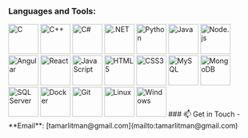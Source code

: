 
### Languages and Tools:
<p align="left">
<img src="https://img.icons8.com/color/48/000000/c-programming.png" alt="C" title="C" width="60" height="60"/>
<img src="https://img.icons8.com/color/48/000000/c-plus-plus-logo.png" alt="C++" title="C++" width="60" height="60"/>
<img src="https://img.icons8.com/color/48/000000/c-sharp-logo.png" alt="C#" title="C#" width="60" height="60"/>
<img src="https://img.icons8.com/color/48/000000/net-framework.png" alt=".NET" title=".NET" width="60" height="60"/>
<img src="https://img.icons8.com/color/48/000000/python--v1.png" alt="Python" title="Python" width="60" height="60"/>
<img src="https://img.icons8.com/color/48/000000/java-coffee-cup-logo.png" alt="Java" title="Java" width="60" height="60"/>
<img src="https://img.icons8.com/color/48/000000/nodejs.png" alt="Node.js" title="Node.js" width="60" height="60"/>
<img src="https://img.icons8.com/color/48/000000/angularjs.png" alt="Angular" title="Angular" width="60" height="60"/>
<img src="https://img.icons8.com/color/48/000000/react-native.png" alt="React" title="React" width="60" height="60"/>
<img src="https://img.icons8.com/color/48/000000/javascript.png" alt="JavaScript" title="JavaScript" width="60" height="60"/>
<img src="https://img.icons8.com/color/48/000000/html-5.png" alt="HTML5" title="HTML5" width="60" height="60"/>
<img src="https://img.icons8.com/color/48/000000/css3.png" alt="CSS3" title="CSS3" width="60" height="60"/>
<img src="https://img.icons8.com/color/48/000000/mysql-logo.png" alt="MySQL" title="MySQL" width="60" height="60"/>
<img src="https://img.icons8.com/color/48/000000/mongodb.png" alt="MongoDB" title="MongoDB" width="60" height="60"/>
<img src="https://img.icons8.com/color/48/000000/microsoft-sql-server.png" alt="SQL Server" title="SQL Server" width="60" height="60"/>
<img src="https://img.icons8.com/color/48/000000/docker.png" alt="Docker" title="Docker" width="60" height="60"/>
<img src="https://img.icons8.com/color/48/000000/git.png" alt="Git" title="Git" width="60" height="60"/>
<img src="https://img.icons8.com/color/48/000000/linux.png" alt="Linux" title="Linux" width="60" height="60"/>
<img src="https://img.icons8.com/color/48/000000/windows-10.png" alt="Windows" title="Windows" width="60" height="60"/>
 ### 📫 Get in Touch
- **Email**: [tamarlitman@gmail.com](mailto:tamarlitman@gmail.com)

